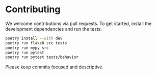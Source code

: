 # Contributing

We welcome contributions via pull requests. To get started, install the development dependencies and run the tests:

```bash
poetry install --with dev
poetry run flake8 src tests
poetry run mypy src
poetry run pytest
poetry run pytest tests/behavior
```

Please keep commits focused and descriptive.
